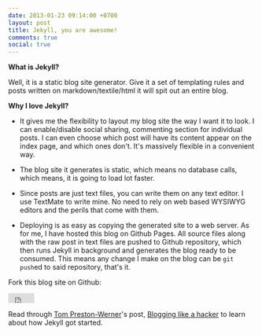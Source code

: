 ```yaml
---
date: 2013-01-23 09:14:00 +0700
layout: post
title: Jekyll, you are awesome!
comments: true
social: true
---
```

__What is Jekyll?__

Well, it is a static blog site generator. Give it a set of templating rules and posts written on markdown/textile/html it will spit out an entire blog.

__Why I love Jekyll?__

- It gives me the flexibility to layout my blog site the way I want it to look. I can enable/disable social sharing, commenting section for individual posts. I can even choose which post will have its content appear on the index page, and which ones don't. It's massively flexible in a convenient way.

- The blog site it generates is static, which means no database calls, which means, it is going to load lot faster.

- Since posts are just text files, you can write them on any text editor. I use TextMate to write mine. No need to rely on web based WYSIWYG editors and the perils that come with them. 

- Deploying is as easy as copying the generated site to a web server. As for me, I have hosted this blog on Github Pages. All source files along with the raw post in text files are pushed to Github repository, which then runs Jekyll in background and generates the blog ready to be consumed. This means any change I make on the blog can be <code>git push</code>ed to said repository, that's it. 

Fork this blog site on Github:

<iframe src="http://ghbtns.com/github-btn.html?user=prashanta&repo=prashanta.github.com&type=fork" allowtransparency="true" frameborder="0" scrolling="0" width="53" height="20"></iframe> 
		
Read through [Tom Preston-Werner](http://tom.preston-werner.com/)'s post, [Blogging like a hacker](http://tom.preston-werner.com/2008/11/17/blogging-like-a-hacker.html) to learn about how Jekyll got started.


